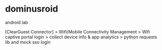 # dominusroid
android lab

[ClearGuest Connector]
      > Wifi/Mobile Connectivity Management
      > Wifi captive portal login
      > collect device info & app analytics
      > python requests lib and mock sso login
